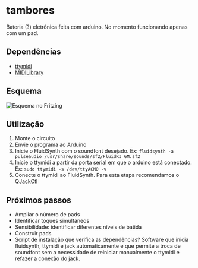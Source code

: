 # tambores
Bateria (?) eletrônica feita com arduino. No momento funcionando apenas com um pad.

## Dependências
- [ttymidi](http://www.varal.org/ttymidi/)
- [MIDILibrary](https://github.com/FortySevenEffects/arduino_midi_library)

## Esquema
![Esquema no Fritzing](http://github.com/matehackers/tambores/master/schematics/scheme.png)

## Utilização
1. Monte o circuito
2. Envie o programa ao Arduino
3. Inicie o FluidSynth com o soundfont desejado. Ex: 
```fluidsynth -a pulseaudio /usr/share/sounds/sf2/FluidR3_GM.sf2```
4. Inicie o ttymidi a partir da porta serial em que o arduino está conectado. Ex: 
```sudo ttymidi -s /dev/ttyACM0 -v```
5. Conecte o ttymidi ao FluidSynth. Para esta etapa recomendamos o [QJackCtl](http://qjackctl.sourceforge.net/)

## Próximos passos
- Ampliar o número de pads
- Identificar toques simultâneos
- Sensibilidade: identificar diferentes níveis de batida
- Construir pads
- Script de instalação que verifica as dependências? Software que inicia fluidsynth, ttymidi e jack automaticamente e que permite a troca de soundfont sem a necessidade de reiniciar manualmente o ttymidi e refazer a conexão do jack.


